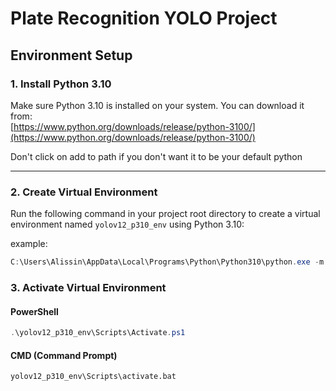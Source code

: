 # Plate Recognition YOLO Project

## Environment Setup

### 1. Install Python 3.10

Make sure Python 3.10 is installed on your system.
You can download it from:  
[https://www.python.org/downloads/release/python-3100/](https://www.python.org/downloads/release/python-3100/)

Don't click on add to path if you don't want it to be your default python

---

### 2. Create Virtual Environment

Run the following command in your project root directory to create a virtual environment named `yolov12_p310_env` using Python 3.10:

example:
```powershell
C:\Users\Alissin\AppData\Local\Programs\Python\Python310\python.exe -m venv yolov12_p310_env
```

### 3. Activate Virtual Environment

#### PowerShell
```powershell
.\yolov12_p310_env\Scripts\Activate.ps1
```

#### CMD (Command Prompt)
```commandline
yolov12_p310_env\Scripts\activate.bat
```